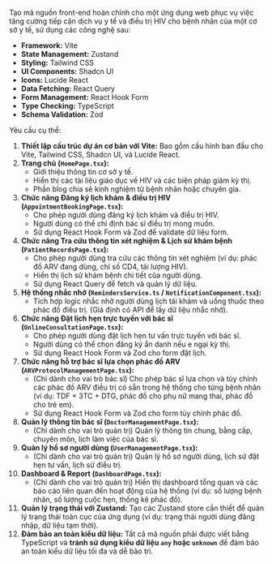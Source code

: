 Tạo mã nguồn front-end hoàn chỉnh cho một ứng dụng web phục vụ việc tăng cường tiếp cận dịch vụ y tế và điều trị HIV cho bệnh nhân của một cơ sở y tế, sử dụng các công nghệ sau:

- **Framework:** Vite
- **State Management:** Zustand
- **Styling:** Tailwind CSS
- **UI Components:** Shadcn UI
- **Icons:** Lucide React
- **Data Fetching:** React Query
- **Form Management:** React Hook Form
- **Type Checking:** TypeScript
- **Schema Validation:** Zod

Yêu cầu cụ thể:

1.  **Thiết lập cấu trúc dự án cơ bản với Vite:** Bao gồm cấu hình ban đầu cho Vite, Tailwind CSS, Shadcn UI, và Lucide React.
2.  **Trang chủ (`HomePage.tsx`):**
    - Giới thiệu thông tin cơ sở y tế.
    - Hiển thị các tài liệu giáo dục về HIV và các biện pháp giảm kỳ thị.
    - Phần blog chia sẻ kinh nghiệm từ bệnh nhân hoặc chuyên gia.
3.  **Chức năng Đăng ký lịch khám & điều trị HIV (`AppointmentBookingPage.tsx`):**
    - Cho phép người dùng đăng ký lịch khám và điều trị HIV.
    - Người dùng có thể chỉ định bác sĩ điều trị mong muốn.
    - Sử dụng React Hook Form và Zod để validate dữ liệu form.
4.  **Chức năng Tra cứu thông tin xét nghiệm & Lịch sử khám bệnh (`PatientRecordsPage.tsx`):**
    - Cho phép người dùng tra cứu các thông tin xét nghiệm (ví dụ: phác đồ ARV đang dùng, chỉ số CD4, tải lượng HIV).
    - Hiển thị lịch sử khám bệnh chi tiết của người dùng.
    - Sử dụng React Query để fetch và quản lý dữ liệu.
5.  **Hệ thống nhắc nhở (`RemindersService.ts` / `NotificationComponent.tsx`):**
    - Tích hợp logic nhắc nhở người dùng lịch tái khám và uống thuốc theo phác đồ điều trị. (Giả định có API để lấy dữ liệu nhắc nhở).
6.  **Chức năng Đặt lịch hẹn trực tuyến với bác sĩ (`OnlineConsultationPage.tsx`):**
    - Cho phép người dùng đặt lịch hẹn tư vấn trực tuyến với bác sĩ.
    - Người dùng có thể chọn đăng ký ẩn danh nếu e ngại kỳ thị.
    - Sử dụng React Hook Form và Zod cho form đặt lịch.
7.  **Chức năng hỗ trợ bác sĩ lựa chọn phác đồ ARV (`ARVProtocolManagementPage.tsx`):**
    - (Chỉ dành cho vai trò bác sĩ) Cho phép bác sĩ lựa chọn và tùy chỉnh các phác đồ ARV điều trị có sẵn trong hệ thống cho từng bệnh nhân (ví dụ: TDF + 3TC + DTG, phác đồ cho phụ nữ mang thai, phác đồ cho trẻ em).
    - Sử dụng React Hook Form và Zod cho form tùy chỉnh phác đồ.
8.  **Quản lý thông tin bác sĩ (`DoctorManagementPage.tsx`):**
    - (Chỉ dành cho vai trò quản trị) Quản lý thông tin chung, bằng cấp, chuyên môn, lịch làm việc của bác sĩ.
9.  **Quản lý hồ sơ người dùng (`UserManagementPage.tsx`):**
    - (Chỉ dành cho vai trò quản trị) Quản lý hồ sơ người dùng, lịch sử đặt hẹn tư vấn, lịch sử điều trị.
10. **Dashboard & Report (`DashboardPage.tsx`):**
    - (Chỉ dành cho vai trò quản trị) Hiển thị dashboard tổng quan và các báo cáo liên quan đến hoạt động của hệ thống (ví dụ: số lượng bệnh nhân, số lượng cuộc hẹn, thống kê phác đồ).
11. **Quản lý trạng thái với Zustand:** Tạo các Zustand store cần thiết để quản lý trạng thái toàn cục của ứng dụng (ví dụ: trạng thái người dùng đăng nhập, dữ liệu tạm thời).
12. **Đảm bảo an toàn kiểu dữ liệu:** Tất cả mã nguồn phải được viết bằng TypeScript và **tránh sử dụng kiểu dữ liệu `any` hoặc `unknown`** để đảm bảo an toàn kiểu dữ liệu tối đa và dễ bảo trì.
